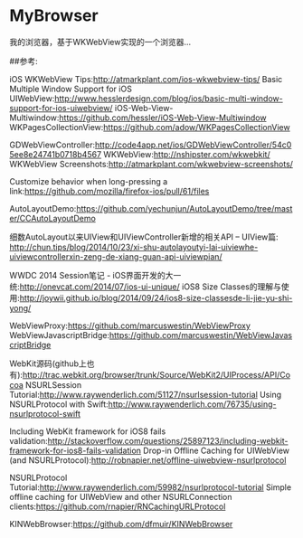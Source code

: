 # MyBrowser
我的浏览器，基于WKWebView实现的一个浏览器...

##参考:

iOS WKWebView Tips:http://atmarkplant.com/ios-wkwebview-tips/
Basic Multiple Window Support for iOS UIWebView:http://www.hesslerdesign.com/blog/ios/basic-multi-window-support-for-ios-uiwebview/
iOS-Web-View-Multiwindow:https://github.com/hessler/iOS-Web-View-Multiwindow
WKPagesCollectionView:https://github.com/adow/WKPagesCollectionView

GDWebViewController:http://code4app.net/ios/GDWebViewController/54c05ee8e24741b0718b4567
WKWeb​View:http://nshipster.com/wkwebkit/
WKWebView Screenshots:http://atmarkplant.com/wkwebview-screenshots/

Customize behavior when long-pressing a link:https://github.com/mozilla/firefox-ios/pull/61/files


AutoLayoutDemo:https://github.com/yechunjun/AutoLayoutDemo/tree/master/CCAutoLayoutDemo

细数AutoLayout以来UIView和UIViewController新增的相关API – UIView篇:
http://chun.tips/blog/2014/10/23/xi-shu-autolayoutyi-lai-uiviewhe-uiviewcontrollerxin-zeng-de-xiang-guan-api-uiviewpian/


WWDC 2014 Session笔记 - iOS界面开发的大一统:http://onevcat.com/2014/07/ios-ui-unique/
iOS8 Size Classes的理解与使用:http://joywii.github.io/blog/2014/09/24/ios8-size-classesde-li-jie-yu-shi-yong/

WebViewProxy:https://github.com/marcuswestin/WebViewProxy
WebViewJavascriptBridge:https://github.com/marcuswestin/WebViewJavascriptBridge

WebKit源码(github上也有):http://trac.webkit.org/browser/trunk/Source/WebKit2/UIProcess/API/Cocoa
NSURLSession Tutorial:http://www.raywenderlich.com/51127/nsurlsession-tutorial
Using NSURLProtocol with Swift:http://www.raywenderlich.com/76735/using-nsurlprotocol-swift

Including WebKit framework for iOS8 fails validation:http://stackoverflow.com/questions/25897123/including-webkit-framework-for-ios8-fails-validation
Drop-in Offline Caching for UIWebView (and NSURLProtocol):http://robnapier.net/offline-uiwebview-nsurlprotocol

NSURLProtocol Tutorial:http://www.raywenderlich.com/59982/nsurlprotocol-tutorial
Simple offline caching for UIWebView and other NSURLConnection clients:https://github.com/rnapier/RNCachingURLProtocol

KINWebBrowser:https://github.com/dfmuir/KINWebBrowser



